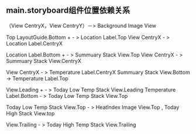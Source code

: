 ## main.storyboard组件位置依赖关系
（View CentryX，View CentryY）－> Background Image View


Top LayoutGuide.Bottom +  - >  Location Label.Top
View CentryX - > Location Label.CentryX


Location Label.Bottom +  - > Summuary Stack View.Top
View CentryX - > Summuary Stack View.CentryX

View CentryX - > Temperature Label.CentryX
Summuary Stack View.Bottom -> Temperature Label.Top

View.Leading +  - > Today Low Temp Stack View.Leading
Temperature Label.Bottom - > Today Low Temp Stack View.Top

Today Low Temp Stack View.Top - > HeatIndex Image View.Top , Today High Stack View.top


View.Trailing - > Today High Temp Stack View.Trailing


